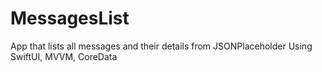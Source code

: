 # MessagesList
 App that lists all messages and their details from JSONPlaceholder Using SwiftUI, MVVM, CoreData

